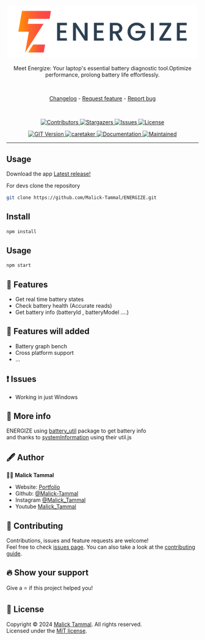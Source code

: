 <p align="center">
<img src="./asset/images/Banner.png" width="500" alt="ENERGIZE banner" />
</p>

<p align="center">Meet Energize: Your laptop&#39;s essential battery diagnostic tool.Optimize performance, prolong battery life effortlessly.</p>

<br>


<p align="center">
  <a href="https://github.com/Malick-Tammal/ENERGIZE/blob/main/CHANGELOG.md" target="_blank">Changelog<a>
  -
  <a href="https://github.com/Malick-Tammal/ENERGIZE/issues/new">Request feature<a>
  -
  <a href="https://github.com/Malick-Tammal/ENERGIZE/issues/new">Report bug<a>
</p>

<br>

<p align="center">
<a href="https://github.com/Malick-Tammal/ENERGIZE/graphs/contributors" target="_blank">
  <img alt="Contributors" src="https://img.shields.io/github/contributors/Malick-Tammal/ENERGIZE.svg?style=for-the-badge">
</a>
<a href="https://github.com/Malick-Tammal/ENERGIZE/stargazers" target="_blank">
  <img alt="Stargazers" src="https://img.shields.io/github/stars/Malick-Tammal/ENERGIZE.svg?style=for-the-badge">
</a>
<a href="https://github.com/Malick-Tammal/ENERGIZE/issues" target="_blank">
  <img alt="Issues" src="https://img.shields.io/github/issues/Malick-Tammal/ENERGIZE.svg?style=for-the-badge">
</a>
<a href="https://github.com/Malick-Tammal/ENERGIZE/blob/main/LICENSE" target="_blank">
  <img alt="License" src="https://img.shields.io/github/license/Malick-Tammal/ENERGIZE.svg?style=for-the-badge">
</a>
</p>

<p align="center">
  <a href="https://github.com/Malick-Tammal/ENERGIZE/releases" target="_blank">
    <img alt="GIT Version" src="https://img.shields.io/github/v/release/Malick-Tammal/ENERGIZE" />
  </a>
  <a href="https://github.com/Malick-Tammal" target="_blank">
    <img alt="caretaker" src="https://img.shields.io/badge/caretaker-malick--tammal-blue.svg?style=flat-square" />
  </a>
  <a href="https://github.com/Malick-Tammal/ENERGIZE/blob/main/README.md" target="_blank">
    <img alt="Documentation" src="https://img.shields.io/badge/documentation-yes-brightgreen.svg" />
  </a>
  <a href="https://github.com/Malick-Tammal/battery_util/graphs/commit-activity" target="_blank">
    <img alt="Maintained" src="https://img.shields.io/badge/Maintained%3F-yes-green.svg" />
  </a>
</p>

---

## Usage

Download the app [Latest release!](https://github.com/Malick-Tammal/ENERGIZE/releases/download/v1.0.1/energize-Setup-1.0.1.exe)

For devs clone the repository

```sh
git clone https://github.com/Malick-Tammal/ENERGIZE.git
```

## Install

```sh
npm install
```

## Usage

```sh
npm start
```

## 🌟 Features

- Get real time battery states
- Check battery health (Accurate reads)
- Get battery info (batteryId , batteryModel ....)

## 🚀 Features will added

- Battery graph bench
- Cross platform support
- ...

## ❗ Issues

- Working in just Windows

## 📑 More info

ENERGIZE using [battery_util](https://github.com/Malick-Tammal/battery_util) package to get battery info<br>
and thanks to [systemInformation](https://github.com/sebhildebrandt/systeminformation) using their util.js

## 🖋️ Author

🧑🏽 **Malick Tammal**

- Website: [Portfolio](http://malicktammal.netlify.app/)
- Github: [@Malick-Tammal](https://github.com/Malick-Tammal)
- Instagram [@Malick_Tammal](https://www.instagram.com/malick_tammal/)
- Youtube [Malick_Tammal](https://www.youtube.com/channel/UCmLTg0TBizTda3dpSObkA2w)

## 🤝 Contributing

Contributions, issues and feature requests are welcome!<br />Feel free to check [issues page](https://github.com/Malick-Tammal/ENERGIZE/issues). You can also take a look at the [contributing guide](https://docs.github.com/en/communities/setting-up-your-project-for-healthy-contributions/setting-guidelines-for-repository-contributors).

## 🔥 Show your support

Give a ⭐️ if this project helped you!

## 📜 License

Copyright © 2024 [Malick Tammal](https://github.com/Malick-Tammal). All rights reserved.<br />
Licensed under the [MIT license](https://github.com/Malick-Tammal/ENERGIZE?tab=MIT-1-ov-file).